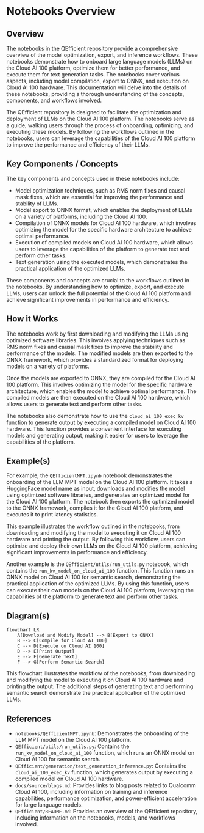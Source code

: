 # Notebooks Overview
## Overview
The notebooks in the QEfficient repository provide a comprehensive overview of the model optimization, export, and inference workflows. These notebooks demonstrate how to onboard large language models (LLMs) on the Cloud AI 100 platform, optimize them for better performance, and execute them for text generation tasks. The notebooks cover various aspects, including model compilation, export to ONNX, and execution on Cloud AI 100 hardware. This documentation will delve into the details of these notebooks, providing a thorough understanding of the concepts, components, and workflows involved.

The QEfficient repository is designed to facilitate the optimization and deployment of LLMs on the Cloud AI 100 platform. The notebooks serve as a guide, walking users through the process of onboarding, optimizing, and executing these models. By following the workflows outlined in the notebooks, users can leverage the capabilities of the Cloud AI 100 platform to improve the performance and efficiency of their LLMs.

## Key Components / Concepts
The key components and concepts used in these notebooks include:
* Model optimization techniques, such as RMS norm fixes and causal mask fixes, which are essential for improving the performance and stability of LLMs.
* Model export to ONNX format, which enables the deployment of LLMs on a variety of platforms, including the Cloud AI 100.
* Compilation of ONNX models for Cloud AI 100 hardware, which involves optimizing the model for the specific hardware architecture to achieve optimal performance.
* Execution of compiled models on Cloud AI 100 hardware, which allows users to leverage the capabilities of the platform to generate text and perform other tasks.
* Text generation using the executed models, which demonstrates the practical application of the optimized LLMs.

These components and concepts are crucial to the workflows outlined in the notebooks. By understanding how to optimize, export, and execute LLMs, users can unlock the full potential of the Cloud AI 100 platform and achieve significant improvements in performance and efficiency.

## How it Works
The notebooks work by first downloading and modifying the LLMs using optimized software libraries. This involves applying techniques such as RMS norm fixes and causal mask fixes to improve the stability and performance of the models. The modified models are then exported to the ONNX framework, which provides a standardized format for deploying models on a variety of platforms.

Once the models are exported to ONNX, they are compiled for the Cloud AI 100 platform. This involves optimizing the model for the specific hardware architecture, which enables the model to achieve optimal performance. The compiled models are then executed on the Cloud AI 100 hardware, which allows users to generate text and perform other tasks.

The notebooks also demonstrate how to use the `cloud_ai_100_exec_kv` function to generate output by executing a compiled model on Cloud AI 100 hardware. This function provides a convenient interface for executing models and generating output, making it easier for users to leverage the capabilities of the platform.

## Example(s)
For example, the `QEfficientMPT.ipynb` notebook demonstrates the onboarding of the LLM MPT model on the Cloud AI 100 platform. It takes a HuggingFace model name as input, downloads and modifies the model using optimized software libraries, and generates an optimized model for the Cloud AI 100 platform. The notebook then exports the optimized model to the ONNX framework, compiles it for the Cloud AI 100 platform, and executes it to print latency statistics.

This example illustrates the workflow outlined in the notebooks, from downloading and modifying the model to executing it on Cloud AI 100 hardware and printing the output. By following this workflow, users can optimize and deploy their own LLMs on the Cloud AI 100 platform, achieving significant improvements in performance and efficiency.

Another example is the `QEfficient/utils/run_utils.py` notebook, which contains the `run_kv_model_on_cloud_ai_100` function. This function runs an ONNX model on Cloud AI 100 for semantic search, demonstrating the practical application of the optimized LLMs. By using this function, users can execute their own models on the Cloud AI 100 platform, leveraging the capabilities of the platform to generate text and perform other tasks.

## Diagram(s)
```mermaid
flowchart LR
    A[Download and Modify Model] --> B[Export to ONNX]
    B --> C[Compile for Cloud AI 100]
    C --> D[Execute on Cloud AI 100]
    D --> E[Print Output]
    E --> F[Generate Text]
    F --> G[Perform Semantic Search]
```
This flowchart illustrates the workflow of the notebooks, from downloading and modifying the model to executing it on Cloud AI 100 hardware and printing the output. The additional steps of generating text and performing semantic search demonstrate the practical application of the optimized LLMs.

## References
* `notebooks/QEfficientMPT.ipynb`: Demonstrates the onboarding of the LLM MPT model on the Cloud AI 100 platform.
* `QEfficient/utils/run_utils.py`: Contains the `run_kv_model_on_cloud_ai_100` function, which runs an ONNX model on Cloud AI 100 for semantic search.
* `QEfficient/generation/text_generation_inference.py`: Contains the `cloud_ai_100_exec_kv` function, which generates output by executing a compiled model on Cloud AI 100 hardware.
* `docs/source/blogs.md`: Provides links to blog posts related to Qualcomm Cloud AI 100, including information on training and inference capabilities, performance optimization, and power-efficient acceleration for large language models.
* `QEfficient/README.md`: Provides an overview of the QEfficient repository, including information on the notebooks, models, and workflows involved.